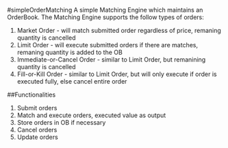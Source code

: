 #simpleOrderMatching
A simple Matching Engine which maintains an OrderBook. The Matching Engine supports the follow types of orders:

1) Market Order - will match submitted order regardless of price, remaning quantity is cancelled
2) Limit Order - will execute submitted orders if there are matches, remaning quantity is added to the OB
3) Immediate-or-Cancel Order - similar to Limit Order, but remanining quantity is cancelled
4) Fill-or-Kill Order - similar to Limit Order, but will only execute if order is executed fully, else cancel entire order

##Functionalities
1) Submit orders
2) Match and execute orders, executed value as output
3) Store orders in OB if necessary
4) Cancel orders
5) Update orders
